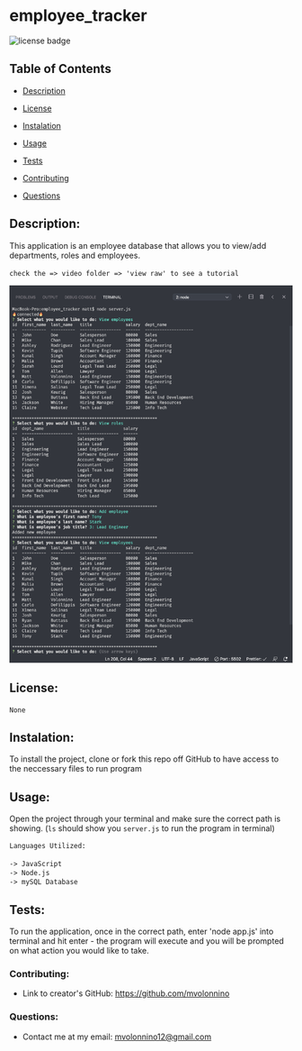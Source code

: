 # employee_tracker

![license badge](https://img.shields.io/static/v1?label=license&message=None&color=ff69b4)

## Table of Contents

- [Description](#description)

- [License](#license)

- [Instalation](#instalation)

- [Usage](#usage)

- [Tests](#tests)

- [Contributing](#contributing)

- [Questions](#questions)

## Description:

This application is an employee database that allows you to view/add departments, roles and employees.

`check the => video folder => 'view raw' to see a tutorial`

![image of employee tracker CLI](img/Screen%20Shot%202020-08-25%20at%2011.27.21%20PM.png)

## License:

    None

## Instalation:

To install the project, clone or fork this repo off GitHub to have access to the neccessary files to run program

## Usage:

Open the project through your terminal and make sure the correct path is showing. (`ls` should show you `server.js` to run the program in terminal)

```
Languages Utilized:

-> JavaScript
-> Node.js
-> mySQL Database
```

## Tests:

To run the application, once in the correct path, enter 'node app.js' into terminal and hit enter - the program will execute and you will be prompted on what action you would like to take.

### Contributing:

- Link to creator's GitHub: https://github.com/mvolonnino

### Questions:

- Contact me at my email: mvolonnino12@gmail.com
